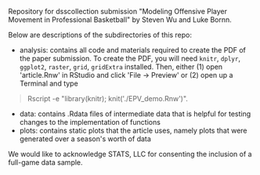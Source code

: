 Repository for dsscollection submission "Modeling Offensive Player Movement in Professional Basketball" by Steven Wu and Luke Bornn.

Below are descriptions of the subdirectories of this repo:
- analysis: contains all code and materials required to create the PDF of the paper submission. To create the PDF, you will need `knitr`, `dplyr`, `ggplot2`, `raster`, `grid`, `gridExtra` installed. Then, either (1) open 'article.Rnw' in RStudio and click 'File -> Preview' or (2) open up a Terminal and type 

> Rscript -e "library(knitr); knit('./EPV_demo.Rnw')".

- data: contains .Rdata files of intermediate data that is helpful for testing changes to the implementation of functions
- plots: contains static plots that the article uses, namely plots that were generated over a season's worth of data

We would like to acknowledge STATS, LLC for consenting the inclusion of a full-game data sample.
